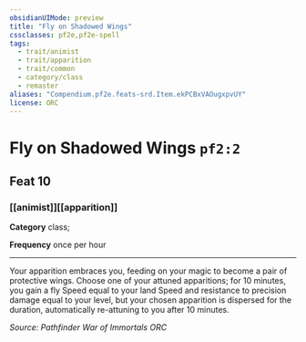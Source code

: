 ```yaml
---
obsidianUIMode: preview
title: "Fly on Shadowed Wings"
cssclasses: pf2e,pf2e-spell
tags:
  - trait/animist
  - trait/apparition
  - trait/common
  - category/class
  - remaster
aliases: "Compendium.pf2e.feats-srd.Item.ekPCBxVAOugxpvUY"
license: ORC
---
```

# Fly on Shadowed Wings `pf2:2`
## Feat 10
### [[animist]][[apparition]]

**Category** class; 




**Frequency** once per hour

* * *

Your apparition embraces you, feeding on your magic to become a pair of protective wings. Choose one of your attuned apparitions; for 10 minutes, you gain a fly Speed equal to your land Speed and resistance to precision damage equal to your level, but your chosen apparition is dispersed for the duration, automatically re-attuning to you after 10 minutes.

*Source: Pathfinder War of Immortals*
*ORC*